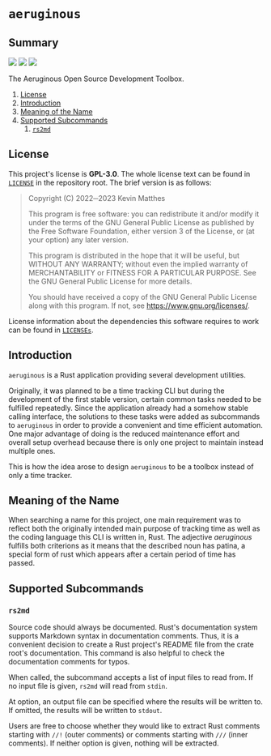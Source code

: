 <!------------------------------------------------------------------------->

[bors]:  https://bors.tech/images/badge_small.svg
[bors-url]:  https://app.bors.tech/repositories/63092
[ci]:  https://github.com/kevinmatthes/aeruginous-rs/workflows/ci/badge.svg
[ci-url]:  https://github.com/kevinmatthes/aeruginous-rs/workflows/ci
[gpl3]:  https://github.com/kevinmatthes/aeruginous-rs/blob/main/LICENSE
[lcns]:  https://img.shields.io/github/license/kevinmatthes/aeruginous-rs
[lcnss]:  https://github.com/kevinmatthes/aeruginous-rs/tree/main/LICENSEs
[repository]:  https://github.com/kevinmatthes/aeruginous-rs

<!------------------------------------------------------------------------->

# `aeruginous`

## Summary

[![][bors]][bors-url]
[![][ci]][ci-url]
[![][lcns]][repository]

The Aeruginous Open Source Development Toolbox.

1. [License](#license)
1. [Introduction](#introduction)
1. [Meaning of the Name](#meaning-of-the-name)
1. [Supported Subcommands](#supported-subcommands)
   1. [`rs2md`](#rs2md)

## License

This project's license is **GPL-3.0**.  The whole license text can be found
in [`LICENSE`][gpl3] in the repository root.  The brief version is as
follows:

> Copyright (C) 2022─2023 Kevin Matthes
>
> This program is free software: you can redistribute it and/or modify
> it under the terms of the GNU General Public License as published by
> the Free Software Foundation, either version 3 of the License, or
> (at your option) any later version.
>
> This program is distributed in the hope that it will be useful,
> but WITHOUT ANY WARRANTY; without even the implied warranty of
> MERCHANTABILITY or FITNESS FOR A PARTICULAR PURPOSE.  See the
> GNU General Public License for more details.
>
> You should have received a copy of the GNU General Public License
> along with this program.  If not, see <https://www.gnu.org/licenses/>.

License information about the dependencies this software requires to work
can be found in [`LICENSEs`][lcnss].

## Introduction

`aeruginous` is a Rust application providing several development utilities.

Originally, it was planned to be a time tracking CLI but during the
development of the first stable version, certain common tasks needed to be
fulfilled repeatedly.  Since the application already had a somehow stable
calling interface, the solutions to these tasks were added as subcommands
to `aeruginous` in order to provide a convenient and time efficient
automation.  One major advantage of doing is the reduced maintenance effort
and overall setup overhead because there is only one project to maintain
instead multiple ones.

This is how the idea arose to design `aeruginous` to be a toolbox instead
of only a time tracker.

## Meaning of the Name

When searching a name for this project, one main requirement was to reflect
both the originally intended main purpose of tracking time as well as the
coding language this CLI is written in, Rust.  The adjective *aeruginous*
fulfills both criterions as it means that the described noun has patina, a
special form of rust which appears after a certain period of time has
passed.

## Supported Subcommands

### `rs2md`

Source code should always be documented.  Rust's documentation system
supports Markdown syntax in documentation comments.  Thus, it is a
convenient decision to create a Rust project's README file from the crate
root's documentation.  This command is also helpful to check the
documentation comments for typos.

When called, the subcommand accepts a list of input files to read from.  If
no input file is given, `rs2md` will read from `stdin`.

At option, an output file can be specified where the results will be written
to.  If omitted, the results will be written to `stdout`.

Users are free to choose whether they would like to extract Rust comments
starting with `//!` (outer comments) or comments starting with `///` (inner
comments).  If neither option is given, nothing will be extracted.

<!------------------------------------------------------------------------->
